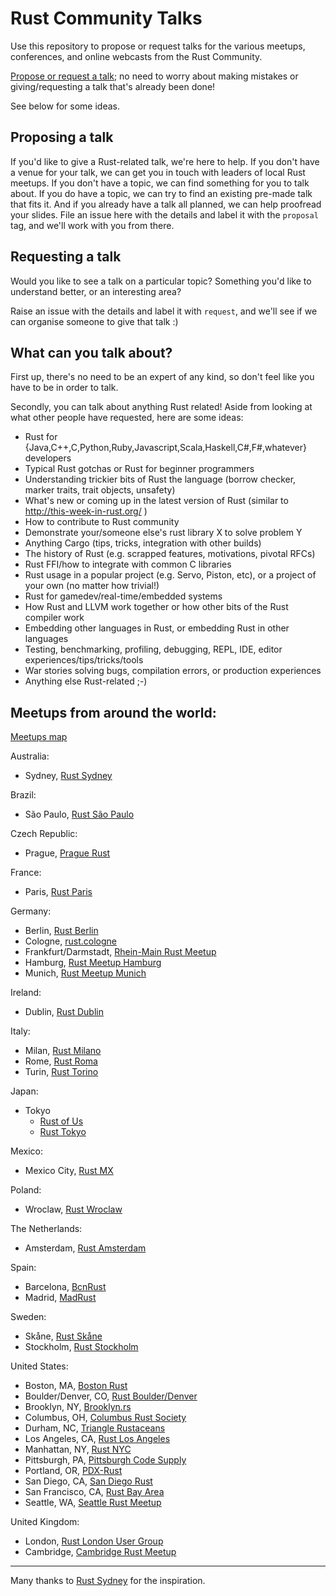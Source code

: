 # Rust Community Talks

Use this repository to propose or request talks for the various meetups,
conferences, and online webcasts from the Rust Community.

[Propose or request a talk](https://github.com/rust-community/talks/issues); no
need to worry about making mistakes or giving/requesting a talk that's already
been done!

See below for some ideas.

## Proposing a talk

If you'd like to give a Rust-related talk, we're here to help. If you don't have a venue for your talk, we can get you in touch with leaders of local Rust meetups. If you don't have a topic, we can find something for you to talk about. If you do have a topic, we can try to find an existing pre-made talk that fits it. And if you already have a talk all planned, we can help proofread your slides. File an issue here with the details and label it with the `proposal` tag, and we'll work with you from there.

## Requesting a talk

Would you like to see a talk on a particular topic? Something you'd like to
understand better, or an interesting area?

Raise an issue with the details and label it with `request`, and we'll see if we
can organise someone to give that talk :)

## What can you talk about?

First up, there's no need to be an expert of any kind, so don't feel like you
have to be in order to talk.

Secondly, you can talk about anything Rust related! Aside from looking at what
other people have requested, here are some ideas:

* Rust for {Java,C++,C,Python,Ruby,Javascript,Scala,Haskell,C#,F#,whatever}
  developers
* Typical Rust gotchas or Rust for beginner programmers
* Understanding trickier bits of Rust the language (borrow checker, marker
  traits, trait objects, unsafety)
* What's new or coming up in the latest version of Rust (similar to
  http://this-week-in-rust.org/ )
* How to contribute to Rust community
* Demonstrate your/someone else's rust library X to solve problem Y
* Anything Cargo (tips, tricks, integration with other builds)
* The history of Rust (e.g. scrapped features, motivations, pivotal RFCs)
* Rust FFI/how to integrate with common C libraries
* Rust usage in a popular project (e.g. Servo, Piston, etc), or a project of
  your own (no matter how trivial!)
* Rust for gamedev/real-time/embedded systems
* How Rust and LLVM work together or how other bits of the Rust compiler work
* Embedding other languages in Rust, or embedding Rust in other languages
* Testing, benchmarking, profiling, debugging, REPL, IDE, editor
  experiences/tips/tricks/tools
* War stories solving bugs, compilation errors, or production experiences
* Anything else Rust-related ;-)

## Meetups from around the world:

[Meetups map](https://community.rs/meetup-map/)

Australia:
* Sydney, [Rust Sydney](http://www.meetup.com/Rust-Sydney/)

Brazil:
* São Paulo, [Rust São Paulo](http://www.meetup.com/Rust-Sao-Paulo-Meetup)

Czech Republic:
* Prague, [Prague Rust](https://www.facebook.com/events/178951015924108)

France:
* Paris, [Rust Paris](http://www.meetup.com/Rust-Paris/)

Germany:

* Berlin, [Rust Berlin](http://www.meetup.com/Rust-Berlin/)
* Cologne, [rust.cologne](http://rust.cologne)
* Frankfurt/Darmstadt, [Rhein-Main Rust Meetup](http://www.meetup.com/Rust-Rhein-Main)
* Hamburg, [Rust Meetup Hamburg](http://www.meetup.com/Rust-Meetup-Hamburg)
* Munich, [Rust Meetup Munich](http://www.meetup.com/rust-munich/)

Ireland:

* Dublin, [Rust Dublin](https://www.meetup.com/Rust-Dublin/)

Italy:

* Milan, [Rust Milano](https://www.meetup.com/rust-language-milano/)
* Rome, [Rust Roma](https://www.meetup.com/Rust-Roma/)
* Turin, [Rust Torino](https://www.meetup.com/Rust-Torino/)

Japan:

* Tokyo
  - [Rust of Us](https://rust-of-us.doorkeeper.jp/)
  - [Rust Tokyo](http://rust.connpass.com/)

Mexico:

* Mexico City, [Rust MX](https://www.meetup.com/Rust-MX/)

Poland:

* Wroclaw, [Rust Wroclaw](https://www.meetup.com/Rust-Wroclaw)

The Netherlands:

* Amsterdam, [Rust Amsterdam](http://www.meetup.com/Rust-Amsterdam)

Spain:

* Barcelona, [BcnRust](https://www.meetup.com/BcnRust)
* Madrid, [MadRust](https://www.meetup.com/MadRust)

Sweden:

* Skåne, [Rust Skåne](http://www.meetup.com/rust-skane/)
* Stockholm, [Rust Stockholm](http://www.meetup.com/stockholm-rustlang/)
 
United States:

* Boston, MA, [Boston Rust](http://www.meetup.com/BostonRust/)
* Boulder/Denver, CO, [Rust Boulder/Denver](http://www.meetup.com/Rust-Boulder-Denver/)
* Brooklyn, NY, [Brooklyn.rs](http://brooklyn.rs/)
* Columbus, OH, [Columbus Rust Society](http://www.meetup.com/columbus-rs/)
* Durham, NC, [Triangle Rustaceans](https://www.meetup.com/triangle-rustaceans/)
* Los Angeles, CA, [Rust Los Angeles](http://www.meetup.com/Rust-Los-Angeles)
* Manhattan, NY, [Rust NYC](http://www.meetup.com/Rust-NYC/)
* Pittsburgh, PA, [Pittsburgh Code Supply](http://www.meetup.com/Pittsburgh-Code-Supply/)
* Portland, OR,  [PDX-Rust](https://groups.google.com/forum/?#!forum/pdx-rust)
* San Diego, CA,  [San Diego Rust](http://www.meetup.com/San-Diego-Rust)
* San Francisco, CA,  [Rust Bay Area](http://www.meetup.com/Rust-Bay-Area/)
* Seattle, WA, [Seattle Rust Meetup](https://www.meetup.com/Seattle-Rust-Meetup/)

United Kingdom:
 
* London, [Rust London User Group](http://www.meetup.com/Rust-London-User-Group/)
* Cambridge, [Cambridge Rust Meetup](http://www.meetup.com/Cambridge-Rust-Meetup/)

---- 

Many thanks to [Rust Sydney](https://github.com/RustSydney) for the inspiration.
